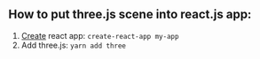 ## How to put three.js scene into react.js app: 

1. [Create](https://github.com/facebook/create-react-app) react app: `create-react-app my-app`
2. Add three.js: `yarn add three`
